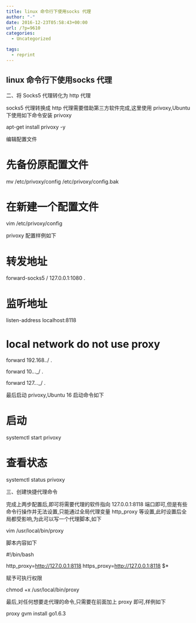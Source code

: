 ```yaml
---
title: linux 命令行下使用socks 代理
author: "-"
date: 2016-12-23T05:58:43+00:00
url: /?p=9610
categories:
  - Uncategorized

tags:
  - reprint
---
```

## linux 命令行下使用socks 代理
二、将 Socks5 代理转化为 http 代理
  
socks5 代理转换成 http 代理需要借助第三方软件完成,这里使用 privoxy,Ubuntu 下使用如下命令安装 privoxy

apt-get install privoxy -y

编辑配置文件

# 先备份原配置文件

mv /etc/privoxy/config /etc/privoxy/config.bak

# 在新建一个配置文件

vim /etc/privoxy/config

privoxy 配置样例如下

# 转发地址

forward-socks5 / 127.0.0.1:1080 .

# 监听地址

listen-address localhost:8118

# local network do not use proxy

forward 192.168._._/ .
  
forward 10._._._/ .
  
forward 127._._._/ .

最后启动 privoxy,Ubuntu 16 启动命令如下

# 启动

systemctl start privoxy

# 查看状态

systemctl status privoxy

三、创建快捷代理命令
  
完成上两步配置后,即可将需要代理的软件指向 127.0.0.1:8118 端口即可,但是有些命令行操作并无法设置,只能通过全局代理变量 http_proxy 等设置,此时设置后全局都受影响,为此可以写一个代理脚本,如下

vim /usr/local/bin/proxy

脚本内容如下

#!/bin/bash
  
http_proxy=http://127.0.0.1:8118 https_proxy=http://127.0.0.1:8118 $*

赋予可执行权限

chmod +x /usr/local/bin/proxy

最后,对任何想要走代理的命令,只需要在前面加上 proxy 即可,样例如下

proxy gvm install go1.6.3